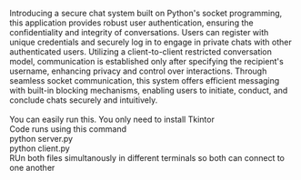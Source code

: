 Introducing a secure chat system built on Python's socket programming, this application provides robust user authentication, ensuring the confidentiality and integrity of conversations. Users can register with unique credentials and securely log in to engage in private chats with other authenticated users. Utilizing a client-to-client restricted conversation model, communication is established only after specifying the recipient's username, enhancing privacy and control over interactions. Through seamless socket communication, this system offers efficient messaging with built-in blocking mechanisms, enabling users to initiate, conduct, and conclude chats securely and intuitively.
<br><br>
You can easily run this. You only need to install Tkintor<br>
Code runs using this command<br>
python server.py<br>
python client.py<br>
RUn both files simultanously in different terminals so both can connect to one another<br>
